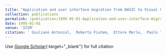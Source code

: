 ```yaml
---
title: "Application and user interface migration from BASIC to Visual C++"
collection: publications
permalink: /publication/1995-01-01-Application-and-user-interface-migration-from-BASIC-to-Visual-C
date: 1995-01-01
venue: 'ICSM'
citation: ' Giuliano Antoniol,  Roberto Fiutem,  Ettore Merlo,  Paolo Tonella, &quot;Application and user interface migration from BASIC to Visual C++.&quot; ICSM, 1995.'
---
```

Use [Google Scholar](https://scholar.google.com/scholar?q=Application+and+user+interface+migration+from+BASIC+to+Visual+C++){:target="_blank"} for full citation